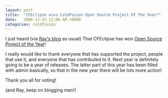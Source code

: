 ```yaml
---
layout: post
title:  "CFEclipse wins ColdFusion Open Source Project Of The Year!"
date:   2006-12-22 11:06 AM +0000
categories: coldfusion
---
```

I just heard (via <a href="http://ray.camdenfamily.com/index.cfm/2006/12/22/2006-ColdFusion-Blog-of-the-Year">Ray's blog</a> as usual) That CFEclipse has won <a href="http://cfsilence.com/blog/client/index.cfm/2006/12/22/2006-CFeMmys--And-The-Winners-Are">Open Source Project of the Year</a>!

I really would like to thank everyone that has supported the project, people that use it, and everyone that has contributed to it. Next year is definitely going to be a year of releases. The latter part of this year has been filled with admin basically, so that in the new year there will be lots more action!

Thank you all for voting! 

(and Ray, keep on blogging man!)